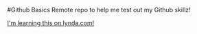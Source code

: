 #Github Basics
Remote repo to help me test out my Github skillz!

[I'm learning this on lynda.com!](https://www.lynda.com)


